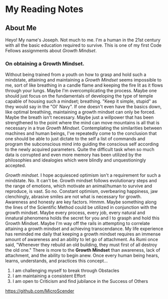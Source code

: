 # My Reading Notes

## About Me
Heyo! My name's Joseph. Not much to me. I'm a human in the 21st century with all the basic education required to survive. This is one of my first Code Fellows assignments about *Growth Mindset*. 

### On obtaining a Growth Mindset.

Without being trained from a youth on how to grasp and hold such a mindstate, attaining and maintaining a *Growth Mindset* seems impossible to me, sort of like breathing in a candle flame and keeping the fire lit as it flows through your lungs. Maybe I'm overcomplicating the process. Maybe one should just focus on the fundamentals of developing the type of temple capable of housing such a mindset; breathing. "Keep it simple, stupid" as they would say in the "Ol' Navy". If one doesn't even have the basics down, like optimal breathiing, maintaining a growth mindset can only be forced. Maybe the breath isn't necessary. Maybe just a willpower that has been strengthened to the point where the mind can move mountains is all that is necessary in a true *Growth Mindset*. Contemplating the similarities between machines and human beings, I've repeatedly come to the conclusion that one should be able to just dictate to the self a list of commands and program the subconscious mind into guiding the conscious self according to the newly acquired parameters. Quite the difficult task when so much data is corrupted and even more memory has been utilized by the philosophies and idealogies which were blindly and unquestioningly accepted. 

*Growth mindset*. I hope acquiesced optimism isn't a requirement for such a mindstate. No. It can't be. Growth mindset follows evolutionary steps and the range of emotions, which motivate an animal/human to survive and reproduce, is vast. So no. Constant optimism, overbearing happiness, jaw clenchingly, abrasive smiles are not what is necessary for growth. Awareness and honesty are key factors. Hmmm. Maybe something along the lines of the Scientific Method could be utilized in conjunction with the growth mindset. Maybe every process, every job, every natural and innatural phenomena holds the secret for you and I to grasph and hold this Growth Mindset. Maybe I'm way off the rails in attempting to correlate attaining a growth mindset and achieving transcendance. My life experience has reminded me daily that keeping a growth mindset requires an immense amount of awareness and an ability to let go of attachment. As Rumi once said, "Whenever they rebuild an old building, they must first of all destroy the old one." There is more to the **Growth Mindset** than awareness, lack of attachment, and the ability to begin anew. Once every human being hears, learns, understands, and practices this concept... 

1. I am challenging myself to break through Obstacles
2. I am maintaining a consistent Effort
3. I am open to Criticism and find jubilance in the Success of Others

<https://github.com/MicroScender>
